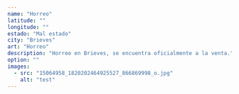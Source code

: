 ```yaml
---
name: "Horreo"
latitude: ""
longitude: ""
estado: "Mal estado"
city: "Brieves"
art: "Horreo"
description: "Horreo en Brieves, se encuentra oficialmente a la venta."
option: ""
images:
  - src: "15064958_1820202464925527_866869998_o.jpg"
    alt: "test"
---
```

